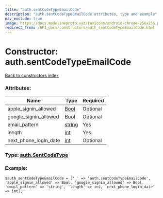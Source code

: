 ```yaml
---
title: "auth.sentCodeTypeEmailCode"
description: "auth.sentCodeTypeEmailCode attributes, type and example"
nav_exclude: true
image: https://docs.madelineproto.xyz/favicons/android-chrome-256x256.png
redirect_from: /API_docs/constructors/auth_sentCodeTypeEmailCode.html
---
```

# Constructor: auth.sentCodeTypeEmailCode  
[Back to constructors index](/API_docs/constructors/index.html)



### Attributes:

| Name     |    Type       | Required |
|----------|---------------|----------|
|apple\_signin\_allowed|[Bool](/API_docs/types/Bool.html) | Optional|
|google\_signin\_allowed|[Bool](/API_docs/types/Bool.html) | Optional|
|email\_pattern|[string](/API_docs/types/string.html) | Yes|
|length|[int](/API_docs/types/int.html) | Yes|
|next\_phone\_login\_date|[int](/API_docs/types/int.html) | Optional|



### Type: [auth.SentCodeType](/API_docs/types/auth.SentCodeType.html)


### Example:

```
$auth_sentCodeTypeEmailCode = ['_' => 'auth.sentCodeTypeEmailCode', 'apple_signin_allowed' => Bool, 'google_signin_allowed' => Bool, 'email_pattern' => 'string', 'length' => int, 'next_phone_login_date' => int];
```  
